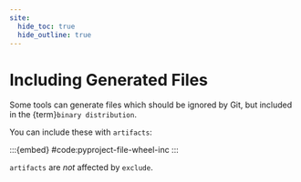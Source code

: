 ```yaml
---
site:
  hide_toc: true
  hide_outline: true
---
```


# Including Generated Files

Some tools can generate files which should be ignored by Git, but included in the {term}`binary distribution`.

You can include these with `artifacts`:

:::{embed} #code:pyproject-file-wheel-inc
:::

`artifacts` are _not_ affected by `exclude`.
